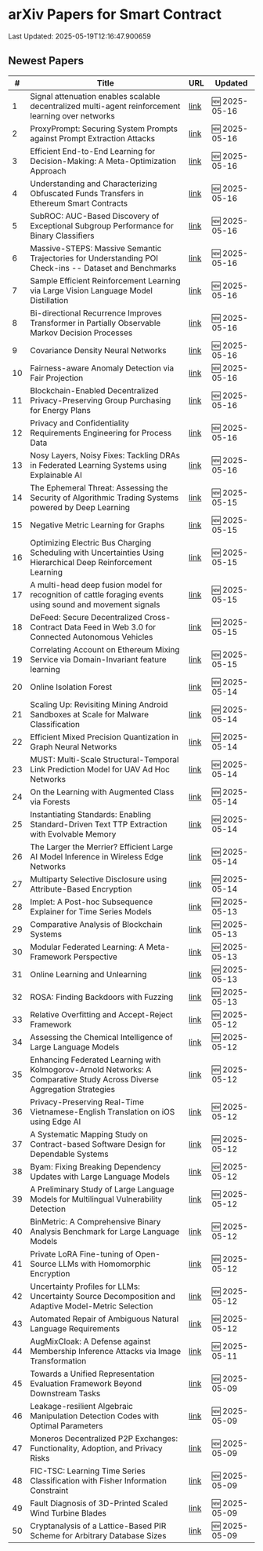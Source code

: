 # arXiv Papers for Smart Contract

Last Updated: 2025-05-19T12:16:47.900659

## Newest Papers

|\#|Title|URL|Updated|
|---|---|---|---|
|1|Signal attenuation enables scalable decentralized multi-agent reinforcement learning over networks|[link](http://arxiv.org/abs/2505.11461v1)|🆕 2025-05-16|
|2|ProxyPrompt: Securing System Prompts against Prompt Extraction Attacks|[link](http://arxiv.org/abs/2505.11459v1)|🆕 2025-05-16|
|3|Efficient End-to-End Learning for Decision-Making: A Meta-Optimization Approach|[link](http://arxiv.org/abs/2505.11360v1)|🆕 2025-05-16|
|4|Understanding and Characterizing Obfuscated Funds Transfers in Ethereum Smart Contracts|[link](http://arxiv.org/abs/2505.11320v1)|🆕 2025-05-16|
|5|SubROC: AUC-Based Discovery of Exceptional Subgroup Performance for Binary Classifiers|[link](http://arxiv.org/abs/2505.11283v1)|🆕 2025-05-16|
|6|Massive-STEPS: Massive Semantic Trajectories for Understanding POI Check-ins -- Dataset and Benchmarks|[link](http://arxiv.org/abs/2505.11239v1)|🆕 2025-05-16|
|7|Sample Efficient Reinforcement Learning via Large Vision Language Model Distillation|[link](http://arxiv.org/abs/2505.11221v1)|🆕 2025-05-16|
|8|Bi-directional Recurrence Improves Transformer in Partially Observable Markov Decision Processes|[link](http://arxiv.org/abs/2505.11153v1)|🆕 2025-05-16|
|9|Covariance Density Neural Networks|[link](http://arxiv.org/abs/2505.11139v1)|🆕 2025-05-16|
|10|Fairness-aware Anomaly Detection via Fair Projection|[link](http://arxiv.org/abs/2505.11132v1)|🆕 2025-05-16|
|11|Blockchain-Enabled Decentralized Privacy-Preserving Group Purchasing for Energy Plans|[link](http://arxiv.org/abs/2505.11094v1)|🆕 2025-05-16|
|12|Privacy and Confidentiality Requirements Engineering for Process Data|[link](http://arxiv.org/abs/2505.10965v1)|🆕 2025-05-16|
|13|Nosy Layers, Noisy Fixes: Tackling DRAs in Federated Learning Systems using Explainable AI|[link](http://arxiv.org/abs/2505.10942v1)|🆕 2025-05-16|
|14|The Ephemeral Threat: Assessing the Security of Algorithmic Trading Systems powered by Deep Learning|[link](http://arxiv.org/abs/2505.10430v1)|🆕 2025-05-15|
|15|Negative Metric Learning for Graphs|[link](http://arxiv.org/abs/2505.10307v1)|🆕 2025-05-15|
|16|Optimizing Electric Bus Charging Scheduling with Uncertainties Using Hierarchical Deep Reinforcement Learning|[link](http://arxiv.org/abs/2505.10296v1)|🆕 2025-05-15|
|17|A multi-head deep fusion model for recognition of cattle foraging events using sound and movement signals|[link](http://arxiv.org/abs/2505.10198v1)|🆕 2025-05-15|
|18|DeFeed: Secure Decentralized Cross-Contract Data Feed in Web 3.0 for Connected Autonomous Vehicles|[link](http://arxiv.org/abs/2505.09928v1)|🆕 2025-05-15|
|19|Correlating Account on Ethereum Mixing Service via Domain-Invariant feature learning|[link](http://arxiv.org/abs/2505.09892v1)|🆕 2025-05-15|
|20|Online Isolation Forest|[link](http://arxiv.org/abs/2505.09593v1)|🆕 2025-05-14|
|21|Scaling Up: Revisiting Mining Android Sandboxes at Scale for Malware Classification|[link](http://arxiv.org/abs/2505.09501v1)|🆕 2025-05-14|
|22|Efficient Mixed Precision Quantization in Graph Neural Networks|[link](http://arxiv.org/abs/2505.09361v1)|🆕 2025-05-14|
|23|MUST: Multi-Scale Structural-Temporal Link Prediction Model for UAV Ad Hoc Networks|[link](http://arxiv.org/abs/2505.09331v1)|🆕 2025-05-14|
|24|On the Learning with Augmented Class via Forests|[link](http://arxiv.org/abs/2505.09294v1)|🆕 2025-05-14|
|25|Instantiating Standards: Enabling Standard-Driven Text TTP Extraction with Evolvable Memory|[link](http://arxiv.org/abs/2505.09261v1)|🆕 2025-05-14|
|26|The Larger the Merrier? Efficient Large AI Model Inference in Wireless Edge Networks|[link](http://arxiv.org/abs/2505.09214v1)|🆕 2025-05-14|
|27|Multiparty Selective Disclosure using Attribute-Based Encryption|[link](http://arxiv.org/abs/2505.09034v1)|🆕 2025-05-14|
|28|Implet: A Post-hoc Subsequence Explainer for Time Series Models|[link](http://arxiv.org/abs/2505.08748v1)|🆕 2025-05-13|
|29|Comparative Analysis of Blockchain Systems|[link](http://arxiv.org/abs/2505.08652v1)|🆕 2025-05-13|
|30|Modular Federated Learning: A Meta-Framework Perspective|[link](http://arxiv.org/abs/2505.08646v1)|🆕 2025-05-13|
|31|Online Learning and Unlearning|[link](http://arxiv.org/abs/2505.08557v1)|🆕 2025-05-13|
|32|ROSA: Finding Backdoors with Fuzzing|[link](http://arxiv.org/abs/2505.08544v1)|🆕 2025-05-13|
|33|Relative Overfitting and Accept-Reject Framework|[link](http://arxiv.org/abs/2505.07783v1)|🆕 2025-05-12|
|34|Assessing the Chemical Intelligence of Large Language Models|[link](http://arxiv.org/abs/2505.07735v1)|🆕 2025-05-12|
|35|Enhancing Federated Learning with Kolmogorov-Arnold Networks: A Comparative Study Across Diverse Aggregation Strategies|[link](http://arxiv.org/abs/2505.07629v1)|🆕 2025-05-12|
|36|Privacy-Preserving Real-Time Vietnamese-English Translation on iOS using Edge AI|[link](http://arxiv.org/abs/2505.07583v1)|🆕 2025-05-12|
|37|A Systematic Mapping Study on Contract-based Software Design for Dependable Systems|[link](http://arxiv.org/abs/2505.07542v1)|🆕 2025-05-12|
|38|Byam: Fixing Breaking Dependency Updates with Large Language Models|[link](http://arxiv.org/abs/2505.07522v1)|🆕 2025-05-12|
|39|A Preliminary Study of Large Language Models for Multilingual Vulnerability Detection|[link](http://arxiv.org/abs/2505.07376v1)|🆕 2025-05-12|
|40|BinMetric: A Comprehensive Binary Analysis Benchmark for Large Language Models|[link](http://arxiv.org/abs/2505.07360v1)|🆕 2025-05-12|
|41|Private LoRA Fine-tuning of Open-Source LLMs with Homomorphic Encryption|[link](http://arxiv.org/abs/2505.07329v1)|🆕 2025-05-12|
|42|Uncertainty Profiles for LLMs: Uncertainty Source Decomposition and Adaptive Model-Metric Selection|[link](http://arxiv.org/abs/2505.07309v1)|🆕 2025-05-12|
|43|Automated Repair of Ambiguous Natural Language Requirements|[link](http://arxiv.org/abs/2505.07270v1)|🆕 2025-05-12|
|44|AugMixCloak: A Defense against Membership Inference Attacks via Image Transformation|[link](http://arxiv.org/abs/2505.07149v1)|🆕 2025-05-11|
|45|Towards a Unified Representation Evaluation Framework Beyond Downstream Tasks|[link](http://arxiv.org/abs/2505.06224v1)|🆕 2025-05-09|
|46|Leakage-resilient Algebraic Manipulation Detection Codes with Optimal Parameters|[link](http://arxiv.org/abs/2505.06174v1)|🆕 2025-05-09|
|47|Moneros Decentralized P2P Exchanges: Functionality, Adoption, and Privacy Risks|[link](http://arxiv.org/abs/2505.02392v2)|🆕 2025-05-09|
|48|FIC-TSC: Learning Time Series Classification with Fisher Information Constraint|[link](http://arxiv.org/abs/2505.06114v1)|🆕 2025-05-09|
|49|Fault Diagnosis of 3D-Printed Scaled Wind Turbine Blades|[link](http://arxiv.org/abs/2505.06080v1)|🆕 2025-05-09|
|50|Cryptanalysis of a Lattice-Based PIR Scheme for Arbitrary Database Sizes|[link](http://arxiv.org/abs/2505.05934v1)|🆕 2025-05-09|
